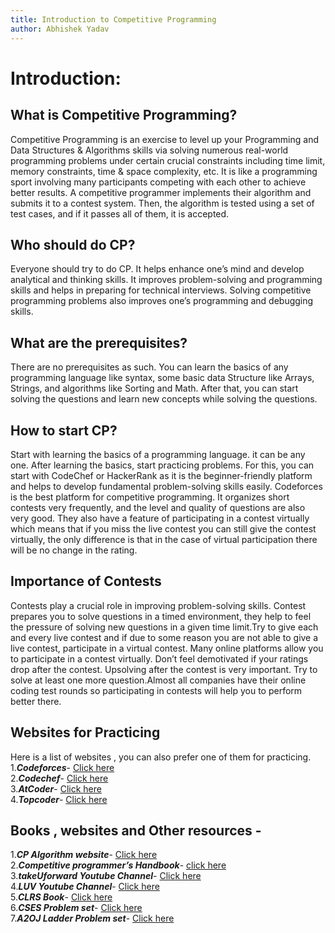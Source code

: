 ```yaml
---
title: Introduction to Competitive Programming
author: Abhishek Yadav
---
```


# Introduction:

## What is Competitive Programming?

Competitive Programming is an exercise to level up your Programming and Data Structures & Algorithms skills via solving numerous real-world programming problems under certain crucial constraints including time limit, memory constraints, time & space complexity,  etc. It is like a programming sport involving many participants competing with each other to achieve better results. A competitive programmer implements their algorithm and submits it to a contest system. Then, the algorithm is tested using a set of test cases, and if it passes all of them, it is accepted.

## Who should do CP?

Everyone should try to do CP. It helps enhance one’s mind and develop analytical and thinking skills. It improves problem-solving and programming skills and helps in preparing for technical interviews. Solving competitive programming problems also improves one’s programming and debugging skills.

## What are the prerequisites?

There are no prerequisites as such. You can learn the basics of any programming language like syntax, some basic data Structure like Arrays, Strings, and algorithms like Sorting and Math. After that, you can start solving the questions and learn new concepts while solving the questions.

## How to start CP?

Start with learning the basics of a programming language. it can be any one. After learning the basics, start practicing problems. For this, you can start with CodeChef or HackerRank as it is the beginner-friendly platform and helps to develop fundamental problem-solving skills easily.
Codeforces is the best platform for competitive programming. It organizes short contests very frequently, and the level and quality of questions are also very good. They also have a feature of participating in a contest virtually which means that if you miss the live contest you can still give the contest virtually, the only difference is that in the case of virtual participation there will be no change in the rating.

## Importance of Contests

Contests play a crucial role in improving problem-solving skills. Contest prepares you to solve questions in a timed environment, they help to feel the pressure of solving new questions in a given time limit.Try to give each and every live contest and if due to some reason you are not able to give a live contest, participate in a virtual contest. Many online platforms allow you to participate in a contest virtually. Don’t feel demotivated if your ratings drop after the contest. Upsolving after the contest is very important. Try to solve at least one more question.Almost all companies have their online coding test rounds so participating in contests will help you to perform better there.

## Websites for Practicing

Here is a list of websites , you can also prefer one of them for practicing.
<br>
1.***Codeforces***- <a href="https://codeforces.com/">Click here</a>
<br>
2.***Codechef***- <a href="https://www.codechef.com/">Click here</a>
<br>
3.***AtCoder***- <a href="https://atcoder.jp/">Click here</a>
<br>
4.***Topcoder***- <a href="https://www.topcoder.com/">Click here</a>
<br>

## Books , websites and Other resources -

1.***CP Algorithm website***- <a href="https://edutechlearners.com/download/Introduction_to_algorithms-3rd%20Edition.pdf">Click here</a>
<br>
2.***Competitive programmer’s Handbook***- <a href="https://cses.fi/book/book.pdf">click here</a>
<br>
3.***takeUforward Youtube Channel***- <a href="https://www.youtube.com/c/takeUforward">Click here</a>
<br>
4.***LUV Youtube Channel***- <a href="https://www.youtube.com/@iamluv">Click here</a>
<br>
5.***CLRS Book***- <a href="https://edutechlearners.com/download/Introduction_to_algorithms-3rd%20Edition.pdf">Click here</a>
<br>
6.***CSES Problem set***- <a href="https://cses.fi/problemset/">Click here</a>
<br>
7.***A2OJ Ladder Problem set***- <a href="https://earthshakira.github.io/a2oj-clientside/server/Ladders.html">Click here</a> 
